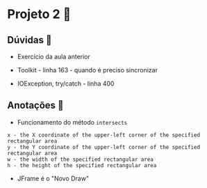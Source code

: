 #  Projeto 2 🦋

## Dúvidas 🌱 

- Exercício da aula anterior

- Toolkit - linha 163 - quando é preciso sincronizar

- IOException, try/catch - linha 400

## Anotações 🌱 

- Funcionamento do método `intersects`
```
x - the X coordinate of the upper-left corner of the specified rectangular area
y - the Y coordinate of the upper-left corner of the specified rectangular area
w - the width of the specified rectangular area
h - the height of the specified rectangular area
```

- JFrame é o "Novo Draw"
